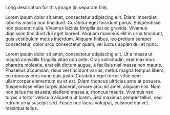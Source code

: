 Long description for this image (in separate file).

Lorem ipsum dolor sit amet, consectetur adipiscing elit. Etiam imperdiet lobortis massa non tincidunt. Curabitur eget tincidunt purus. Suspendisse non placerat nulla. Vivamus lacinia fringilla est ac gravida. Vivamus dignissim tincidunt dui eget laoreet. Aliquam maximus elit in urna tincidunt, quis vestibulum metus interdum. Aliquam finibus, leo pretium semper consectetur, dolor arcu consectetur quam, vel luctus sapien dui et nunc.

Lorem ipsum dolor sit amet, consectetur adipiscing elit. Ut a massa ut magna convallis fringilla vitae non ante. Cras sollicitudin, erat maximus pharetra molestie, erat elit dictum augue, a facilisis nisi massa non mauris. Phasellus accumsan, risus vel tincidunt varius, metus magna tempus libero, eu rhoncus eros nunc quis justo. Curabitur eget tortor vitae sem ullamcorper elementum eu et est. Etiam rhoncus ultricies ante at posuere. Suspendisse vitae turpis placerat, ornare arcu sit amet, aliquam nisi. Nam non tellus malesuada, eleifend massa a, rhoncus mauris. Vivamus nec turpis a tortor vehicula aliquet a ut lorem. Sed maximus semper tellus, sed rutrum urna suscipit sed. Fusce nec lacus volutpat, euismod dui vel, maximus tellus.
